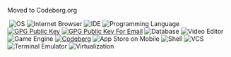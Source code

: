 Moved to Codeberg.org

‎
![OS](https://img.shields.io/badge/Debian-A81D33?style=for-the-badge&logo=debian&logoColor=white)
![Internet Browser](https://img.shields.io/badge/Librewolf-0068E4?style=for-the-badge&logo=librewolf&logoColor=white)
![IDE](https://img.shields.io/badge/Codium-0078D4?style=for-the-badge&logoColor=white)
![Programming Language](https://img.shields.io/badge/Python-FFD43B?style=for-the-badge&logo=python&logoColor=blue)
[![GPG Public Key](https://img.shields.io/badge/GnuPG_Public_Key-333?style=for-the-badge&logo=GNU-Privacy-Guard&logoColor=0093DD)](https://mrchicken.nsf-home.ip-dynamic.org/publickey.asc)
[![GPG Public Key For Email](https://img.shields.io/badge/GnuPG_Public_Key_For_Email-333?style=for-the-badge&logo=GNU-Privacy-Guard&logoColor=0093DD)](https://mrchicken.nsf-home.ip-dynamic.org/publickey_email.asc)
![Database](https://img.shields.io/badge/Sqlite-003B57?style=for-the-badge&logo=sqlite&logoColor=white)
![Video Editor](https://img.shields.io/badge/Kdenlive-31A8FF?style=for-the-badge&logo=Kdenlive&logoColor=black)
![Game Engine](https://img.shields.io/badge/Godot-478CBF?style=for-the-badge&logo=GodotEngine&logoColor=white)
[![Codeberg](https://img.shields.io/badge/Codeberg-2185D0?style=for-the-badge&logo=Codeberg&logoColor=white)](https://codeberg.org/NexusSfan)
![App Store on Mobile](https://img.shields.io/badge/F_Droid-1976D2?style=for-the-badge&logo=f-droid&logoColor=white)
![Shell](https://img.shields.io/badge/GNU%20Bash-4EAA25?style=for-the-badge&logo=GNU%20Bash&logoColor=white)
![VCS](https://img.shields.io/badge/GIT-E44C30?style=for-the-badge&logo=git&logoColor=white)
![Terminal Emulator](https://img.shields.io/badge/Konsole-000000?style=for-the-badge&logo=kde&logoColor=white)
![Virtualization](https://img.shields.io/badge/QEMU-231f20?style=for-the-badge&logo=Qemu&logoColor=white)


<!---
My PRO repo is a ✨ special ✨ repository because its `README.md` (this file) appears on your GitHub profile.
You can click the Preview link to take a look at your changes.
--->
